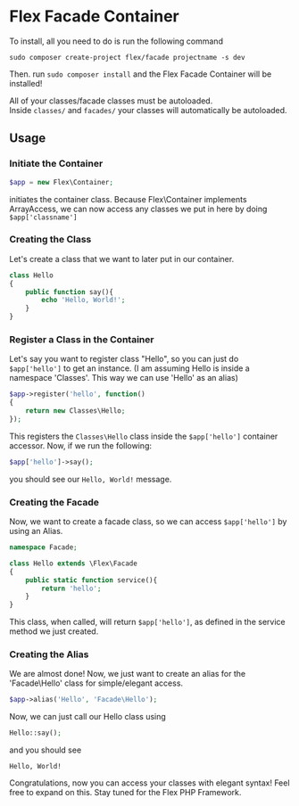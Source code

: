 # Flex Facade Container

To install, all you need to do 
is run the following command

```
sudo composer create-project flex/facade projectname -s dev
```

Then. run `sudo composer install` and the 
Flex Facade Container will be installed!

All of your classes/facade classes must be 
autoloaded.  
Inside `classes/` and
 `facades/` your classes will
  automatically be autoloaded.

## Usage

### Initiate the Container

```php
$app = new Flex\Container;
```
initiates the container class. Because Flex\Container implements ArrayAccess,
we can now access any classes we put in here by doing `$app['classname']` 

### Creating the Class

Let's create a class that we want to later put in our container.  

```php
class Hello
{
	public function say(){
		echo 'Hello, World!';
	}
}
```

### Register a Class in the Container

Let's say you want to register class "Hello", so you can just do `$app['hello']` to get an instance.  (I am assuming Hello is inside a namespace 'Classes'.  This way we can use 'Hello' as an alias)

```php
$app->register('hello', function()
{
	return new Classes\Hello;
});
```

This registers the `Classes\Hello` class inside the `$app['hello']` container accessor.  Now, if we run the following:
```php
$app['hello']->say();
```
you should see our `Hello, World!` message.

### Creating the Facade

Now, we want to create a facade class, so we can access `$app['hello']` by using an Alias.

```php
namespace Facade;

class Hello extends \Flex\Facade
{
	public static function service(){
		return 'hello';
	}
}
```

This class, when called, will return `$app['hello']`, as defined in the service method we just created.

### Creating the Alias

We are almost done!  Now, we just want to create an alias for the  'Facade\Hello' class for simple/elegant access.

```php
$app->alias('Hello', 'Facade\Hello');
```

Now, we can just call our Hello class using 
```php
Hello::say();
```

and you should see 
```
Hello, World!
```
Congratulations, now you can access your classes with elegant syntax!  Feel free to expand on this.  Stay tuned for the Flex PHP Framework.
